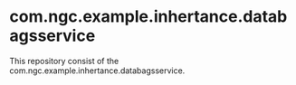 # com.ngc.example.inhertance.databagsservice

This repository consist of the com.ngc.example.inhertance.databagsservice.

